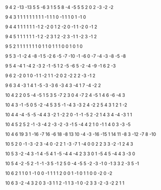 9 4 2
-13 -13 5 5 -6
3 1 5 5 8
-4 -5 5 5 2
0 2 -3 -2 -2

9 4 3
1 1 1 1 1
1 1 1 1 -1
1 1 0 -1 1
1 0 1 -1 0

9 4 4
1 1 1 1 1
1 -1 2 -2 0
1 2 -2 0 -1
1 -2 0 -1 2

9 4 5
1 1 1 1 1
1 -1 2 -2 3
1 2 -2 3 -1
1 -2 3 -1 2

9 5 2
1 1 1 1
1 1 1 0
1 1 0 1
1 1 0 0
1 0 1 0

9 5 3
-1 -2 4 -8
-1 5 -2 6
-5 -7 -10 -1
-6 0 -7 -4
-3 -8 -5 -8

9 5 4
-4 1 -4 2
-3 2 -1 -5
1 2 -5 -6
5 -2 -4 -9
-1 6 2 -3

9 6 2
-2 0 1
0 -1 1
-2 1 1
-2 0 2
-2 2 2
-3 -1 2

9 6 3
4 -3 1
4 1 -5
-3 -3 6
-3 4 3
-4 1 7
-4 -2 2

10 4 2
2 0 5 -4 -5 1
5 3 5 -7 2 3
0 4 -7 2 4 -5
1 4 6 -6 -4 3

10 4 3
-1 -5 0 5 -2 -4
5 3 5 -1 -4 3
-3 2 4 -2 2 5
4 3 1 2 1 -2

10 4 4
-4 -5 -5 -4 4 3
-2 1 -2 2 0 -1
-1 -5 2 -2 1 4
3 4 -4 -3 1 1

10 4 5
2 5 2 -1 -3 -4
2 -3 -2 -3 -1 5
-4 4 2 1 0 -1
1 4 0 3 -3 -5

10 4 6
19 3 1 -16 -7 16
-6 18 -8 13 10 -4
-3 -16 -15 1 14 11
-8 3 -12 -7 8 -10

10 5 2
0 -1 -3 -2 3
-4 0 -2 2 1
-3 -7 1 -4 0
0 2 2 3 3
-2 -1 2 4 3

10 5 3
-2 -4 3 -1 4
-5 4 1 -5 -4
4 -4 2 3 3
0 1 -5 4 5
-4 4 3 -3 0

10 5 4
-2 -5 2 -1 -1
-3 5 -1 2 5
0 -4 -5 5 -2
-3 -1 0 -1 3
3 2 -3 5 -1

10 6 2
1 1 0 1
-1 0 0 -1
1 1 1 2
0 0 1 -1
0 1 1 0
0 -2 0 -2

10 6 3
-2 -4 3 2
0 3 -3 1
1 2 -1 1
3 -1 0 -2
3 3 -2 -3
-2 2 1 1



